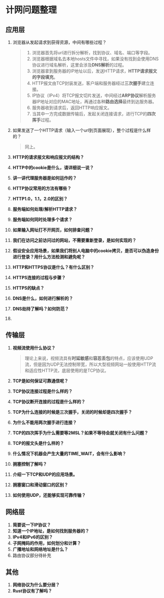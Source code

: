 # 计网问题整理

## 应用层

1. 浏览器从发起请求到获得资源，中间有哪些过程？
   
   > 1. 浏览器首先将url进行拆分解析，找到协议、域名、端口等字段。
   > 2. 浏览器根据域名去本地hosts文件中寻找，如果没有找到会使用DNS协议进行域名解析，这里会涉及**DNS解析**的过程。
   > 3. 浏览器拿到服务器的IP地址以后，发送HTTP请求，**HTTP请求报文的字段填充**。
   > 4. HTTP报文由TCP封装发送，客户端和服务器经过**三次握手**建立连接。
   > 5. IP协议（IPv4）将TCP报文切片发送，中间经过**ARP协议**解析服务器IP地址对应的MAC地址，再通过各种**路由选择**最终到达服务器。
   > 6. 服务器收到请求后，返回HTTP响应报文。
   > 7. 当其中一方完成数据传输后，发起关闭连接请求，进行TCP的**四次挥手**过程。


2. 如果发送了一个HTTP请求（输入一个url到页面展现），整个过程是什么样的？
   
   > 同上。
   
3. **HTTP的请求报文和响应报文的结构？**
4. **HTTP中的cookie是什么，请详细说一说？**
5. **讲一讲代理服务器是如何运作的？**
6. **HTTP协议常用的方法有哪些？**
7. **HTTP1.0，1.1，2.0的区别？**
8. **服务端如何处理/解析HTTP请求？**
9.  **服务端如何同时处理多个请求？**
10. **如果输入网址打不开网页，如何排查问题？**
11. **我们在访问之前访问过的网站，不需要重新登录，是如何实现的？**
12. **假设安全应用场景，如果我们将别人电脑中的cookie拷贝，是否可以伪造身份进行登录？用什么方法检测和避免呢？**
13. **HTTP和HTTPS协议是什么？有什么区别？**
14. **HTTPS连接的过程与步骤？**
15. **HTTPS的缺点？**
16. **DNS是什么，如何进行解析的？**
17. **DNS劫持了解吗？如何防范？**
18. 

## 传输层

1. **视频流使用什么协议？**
   
   > 理论上来说，视频流具有**时延敏感**和**容忍丢包**的特点，应该使用UDP流，但是因为UDP无法控制带宽，所以大型视频网站一般使用HTTP流和适应性HTTP流，底层使用的是TCP协议。

2. **TCP是如何保证可靠通信呢？**
3. **TCP协议连接过程是什么样的？**
4. **TCP协议断开连接的过程是什么样的？**
5. **TCP为什么连接的时候是三次握手，关闭的时候却是四次握手？**
6. **为什么不能用两次握手进行连接？**
7. **TCP的四次挥手为什么需要等2MSL？如果不等待会就关闭有什么问题？**
8. **TCP的报文头是什么样的？**
9. **什么情况下机器会产生大量的TIME_WAIT，会有什么影响？**

10. **拥塞控制了解吗？**
11. **介绍一下TCP和UDP的应用场景。**
12. **拥塞窗口和滑动窗口的区别？**
13. **如何使用UDP，还能够实现可靠传输？**

## 网络层

1. **简要说一下IP协议？**
2. **知道一个IP地址，是如何找到服务器的？**
3. **IPv4和IPv6的区别？**
4. **子网掩码的作用，如何划分和计算？**
5. **广播地址和网络地址是什么？**
6. 路由协议部分待补充

## 其他

1. **网络协议为什么要分层？**
2. **Rust协议有了解吗？**